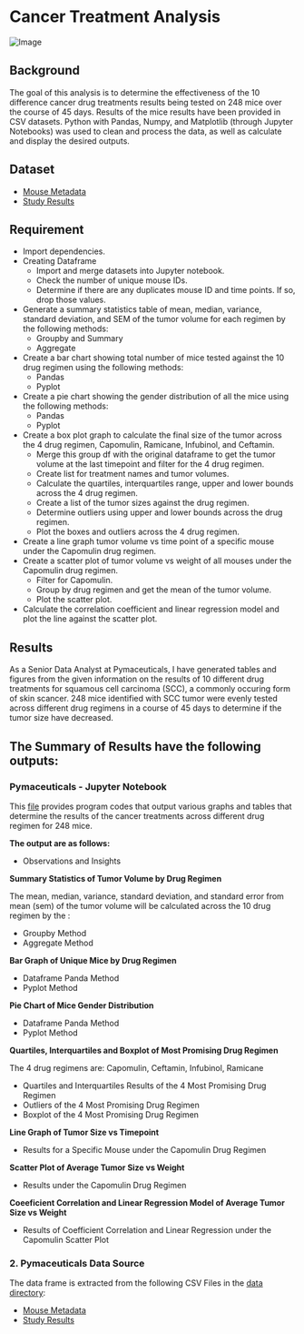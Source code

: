 # Cancer Treatment Analysis

![Image](https://news.usc.edu/files/2018/03/Nanoparticle-cancer-detection-web.jpg)

## Background

The goal of this analysis is to determine the effectiveness of the 10 difference cancer drug treatments results being tested on 248 mice over the course of 45 days.  Results of the mice results have been provided in CSV datasets.  Python with Pandas, Numpy, and Matplotlib (through Jupyter Notebooks) was used to clean and process the data, as well as calculate and display the desired outputs.

## Dataset

*    [Mouse Metadata](https://github.com/cecileung1208/Matplotlib-The-Power-of-Plots/blob/master/Pymaceuticals/data/Mouse_metadata.csv)<br>
*    [Study Results](https://github.com/cecileung1208/Matplotlib-The-Power-of-Plots/blob/master/Pymaceuticals/data/Study_results.csv)

## Requirement

* Import dependencies.
* Creating Dataframe
  * Import and merge datasets into Jupyter notebook.
  * Check the number of unique mouse IDs.
  * Determine if there are any duplicates mouse ID and time points.  If so, drop those values.
* Generate a summary statistics table of mean, median, variance, standard deviation, and SEM of the tumor volume for each regimen by the following methods:
  * Groupby and Summary
  * Aggregate
* Create a bar chart showing total number of mice tested against the 10 drug regimen using the following methods:
  *   Pandas
  *   Pyplot
* Create a pie chart showing the gender distribution of all the mice using the following methods:
  *   Pandas
  *   Pyplot
* Create a box plot graph to calculate the final size of the tumor across the 4 drug regimen, Capomulin, Ramicane, Infubinol, and Ceftamin.
  *   Merge this group df with the original dataframe to get the tumor volume at the last timepoint and filter for the 4 drug regimen.
  *   Create list for treatment names and tumor volumes.
  *   Calculate the quartiles, interquartiles range, upper and lower bounds across the 4 drug regimen.
  *   Create a list of the tumor sizes against the drug regimen.
  *   Determine outliers using upper and lower bounds across the drug regimen.
  *   Plot the boxes and outliers across the 4 drug regimen.
* Create a line graph tumor volume vs time point of a specific mouse under the Capomulin drug regimen.
* Create a scatter plot of tumor volume vs weight of all mouses under the Capomulin drug regimen.
  *   Filter for Capomulin.
  *   Group by drug regimen and get the mean of the tumor volume.
  *   Plot the scatter plot.
 * Calculate the correlation coefficient and linear regression model and plot the line against the scatter plot.

## Results



As a Senior Data Analyst at Pymaceuticals, I have generated tables and figures from the given information on the results of 10 different drug treatments for squamous cell carcinoma (SCC), a commonly occuring form of skin scancer.  248 mice identified with SCC tumor were evenly tested across different drug regimens in a course of 45 days to determine if the tumor size have decreased.

## **The Summary of Results have the following outputs:**

### **Pymaceuticals - Jupyter Notebook**

This [file](https://github.com/cecileung1208/Matplotlib-The-Power-of-Plots/blob/master/Pymaceuticals/Pymaceuticals.ipynb) provides program codes that output various graphs and tables that determine the results of the cancer treatments across different drug regimen for 248 mice.  

**The output are as follows:**
*    Observations and Insights

**Summary Statistics of Tumor Volume by Drug Regimen**

The mean, median, variance, standard deviation, and standard error from mean (sem) of the tumor volume will be calculated across the 10 drug regimen by the :
*    Groupby Method
*    Aggregate Method

**Bar Graph of Unique Mice by Drug Regimen**
*   Dataframe Panda Method
*   Pyplot Method

**Pie Chart of Mice Gender Distribution**
*    Dataframe Panda Method
*    Pyplot Method

**Quartiles, Interquartiles and Boxplot of Most Promising Drug Regimen**

The 4 drug regimens are: Capomulin, Ceftamin, Infubinol, Ramicane
*    Quartiles and Interquartiles Results of the 4 Most Promising Drug Regimen
*    Outliers of the 4 Most Promising Drug Regimen
*    Boxplot of the 4 Most Promising Drug Regimen

**Line Graph of Tumor Size vs Timepoint**
*    Results for a Specific Mouse under the Capomulin Drug Regimen

**Scatter Plot of Average Tumor Size vs Weight**
*    Results under the  Capomulin Drug Regimen

**Coeeficient Correlation and Linear Regression Model of Average Tumor Size vs Weight** 
*    Results of Coefficient Correlation and Linear Regression under the Capomulin Scatter Plot

### **2.  Pymaceuticals Data Source**

The data frame is extracted from the following CSV Files in the [data directory](https://github.com/cecileung1208/Matplotlib-The-Power-of-Plots/tree/master/Pymaceuticals/data):
*    [Mouse Metadata](https://github.com/cecileung1208/Matplotlib-The-Power-of-Plots/blob/master/Pymaceuticals/data/Mouse_metadata.csv)
*    [Study Results](https://github.com/cecileung1208/Matplotlib-The-Power-of-Plots/blob/master/Pymaceuticals/data/Study_results.csv)
